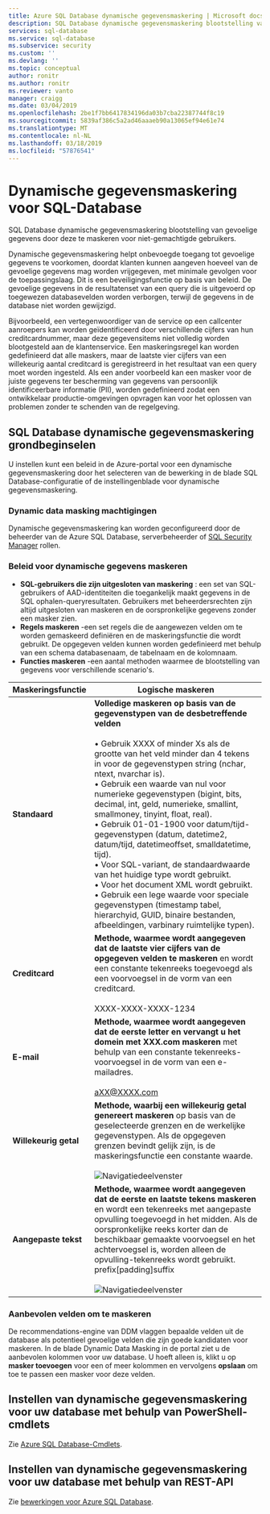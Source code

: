 ```yaml
---
title: Azure SQL Database dynamische gegevensmaskering | Microsoft docs
description: SQL Database dynamische gegevensmaskering blootstelling van gevoelige gegevens beperkt door het maskeren voor niet-gemachtigde gebruikers
services: sql-database
ms.service: sql-database
ms.subservice: security
ms.custom: ''
ms.devlang: ''
ms.topic: conceptual
author: ronitr
ms.author: ronitr
ms.reviewer: vanto
manager: craigg
ms.date: 03/04/2019
ms.openlocfilehash: 2be1f7bb6417834196da03b7cba22387744f8c19
ms.sourcegitcommit: 5839af386c5a2ad46aaaeb90a13065ef94e61e74
ms.translationtype: MT
ms.contentlocale: nl-NL
ms.lasthandoff: 03/18/2019
ms.locfileid: "57876541"
---
```

# <a name="sql-database-dynamic-data-masking"></a>Dynamische gegevensmaskering voor SQL-Database

SQL Database dynamische gegevensmaskering blootstelling van gevoelige gegevens door deze te maskeren voor niet-gemachtigde gebruikers. 

Dynamische gegevensmaskering helpt onbevoegde toegang tot gevoelige gegevens te voorkomen, doordat klanten kunnen aangeven hoeveel van de gevoelige gegevens mag worden vrijgegeven, met minimale gevolgen voor de toepassingslaag. Dit is een beveiligingsfunctie op basis van beleid. De gevoelige gegevens in de resultatenset van een query die is uitgevoerd op toegewezen databasevelden worden verborgen, terwijl de gegevens in de database niet worden gewijzigd.

Bijvoorbeeld, een vertegenwoordiger van de service op een callcenter aanroepers kan worden geïdentificeerd door verschillende cijfers van hun creditcardnummer, maar deze gegevensitems niet volledig worden blootgesteld aan de klantenservice. Een maskeringsregel kan worden gedefinieerd dat alle maskers, maar de laatste vier cijfers van een willekeurig aantal creditcard is geregistreerd in het resultaat van een query moet worden ingesteld. Als een ander voorbeeld kan een masker voor de juiste gegevens ter bescherming van gegevens van persoonlijk identificeerbare informatie (PII), worden gedefinieerd zodat een ontwikkelaar productie-omgevingen opvragen kan voor het oplossen van problemen zonder te schenden van de regelgeving.

## <a name="sql-database-dynamic-data-masking-basics"></a>SQL Database dynamische gegevensmaskering grondbeginselen

U instellen kunt een beleid in de Azure-portal voor een dynamische gegevensmaskering door het selecteren van de bewerking in de blade SQL Database-configuratie of de instellingenblade voor dynamische gegevensmaskering.

### <a name="dynamic-data-masking-permissions"></a>Dynamic data masking machtigingen

Dynamische gegevensmaskering kan worden geconfigureerd door de beheerder van de Azure SQL Database, serverbeheerder of [SQL Security Manager](https://docs.microsoft.com/azure/role-based-access-control/built-in-roles#sql-security-manager) rollen.

### <a name="dynamic-data-masking-policy"></a>Beleid voor dynamische gegevens maskeren

* **SQL-gebruikers die zijn uitgesloten van maskering** : een set van SQL-gebruikers of AAD-identiteiten die toegankelijk maakt gegevens in de SQL ophalen-queryresultaten. Gebruikers met beheerdersrechten zijn altijd uitgesloten van maskeren en de oorspronkelijke gegevens zonder een masker zien.
* **Regels maskeren** -een set regels die de aangewezen velden om te worden gemaskeerd definiëren en de maskeringsfunctie die wordt gebruikt. De opgegeven velden kunnen worden gedefinieerd met behulp van een schema databasenaam, de tabelnaam en de kolomnaam.
* **Functies maskeren** -een aantal methoden waarmee de blootstelling van gegevens voor verschillende scenario's.

| Maskeringsfunctie | Logische maskeren |
| --- | --- |
| **Standaard** |**Volledige maskeren op basis van de gegevenstypen van de desbetreffende velden**<br/><br/>• Gebruik XXXX of minder Xs als de grootte van het veld minder dan 4 tekens in voor de gegevenstypen string (nchar, ntext, nvarchar is).<br/>• Gebruik een waarde van nul voor numerieke gegevenstypen (bigint, bits, decimal, int, geld, numerieke, smallint, smallmoney, tinyint, float, real).<br/>• Gebruik 01-01-1900 voor datum/tijd-gegevenstypen (datum, datetime2, datum/tijd, datetimeoffset, smalldatetime, tijd).<br/>• Voor SQL-variant, de standaardwaarde van het huidige type wordt gebruikt.<br/>• Voor het document XML <masked/> wordt gebruikt.<br/>• Gebruik een lege waarde voor speciale gegevenstypen (timestamp tabel, hierarchyid, GUID, binaire bestanden, afbeeldingen, varbinary ruimtelijke typen). |
| **Creditcard** |**Methode, waarmee wordt aangegeven dat de laatste vier cijfers van de opgegeven velden te maskeren** en wordt een constante tekenreeks toegevoegd als een voorvoegsel in de vorm van een creditcard.<br/><br/>XXXX-XXXX-XXXX-1234 |
| **E-mail** |**Methode, waarmee wordt aangegeven dat de eerste letter en vervangt u het domein met XXX.com maskeren** met behulp van een constante tekenreeks-voorvoegsel in de vorm van een e-mailadres.<br/><br/>aXX@XXXX.com |
| **Willekeurig getal** |**Methode, waarbij een willekeurig getal genereert maskeren** op basis van de geselecteerde grenzen en de werkelijke gegevenstypen. Als de opgegeven grenzen bevindt gelijk zijn, is de maskeringsfunctie een constante waarde.<br/><br/>![Navigatiedeelvenster](./media/sql-database-dynamic-data-masking-get-started/1_DDM_Random_number.png) |
| **Aangepaste tekst** |**Methode, waarmee wordt aangegeven dat de eerste en laatste tekens maskeren** en wordt een tekenreeks met aangepaste opvulling toegevoegd in het midden. Als de oorspronkelijke reeks korter dan de beschikbaar gemaakte voorvoegsel en het achtervoegsel is, worden alleen de opvulling-tekenreeks wordt gebruikt. <br/>prefix[padding]suffix<br/><br/>![Navigatiedeelvenster](./media/sql-database-dynamic-data-masking-get-started/2_DDM_Custom_text.png) |

<a name="Anchor1"></a>

### <a name="recommended-fields-to-mask"></a>Aanbevolen velden om te maskeren

De recommendations-engine van DDM vlaggen bepaalde velden uit de database als potentieel gevoelige velden die zijn goede kandidaten voor maskeren. In de blade Dynamic Data Masking in de portal ziet u de aanbevolen kolommen voor uw database. U hoeft alleen is, klikt u op **masker toevoegen** voor een of meer kolommen en vervolgens **opslaan** om toe te passen een masker voor deze velden.

## <a name="set-up-dynamic-data-masking-for-your-database-using-powershell-cmdlets"></a>Instellen van dynamische gegevensmaskering voor uw database met behulp van PowerShell-cmdlets

Zie [Azure SQL Database-Cmdlets](https://docs.microsoft.com/powershell/module/az.sql).

## <a name="set-up-dynamic-data-masking-for-your-database-using-rest-api"></a>Instellen van dynamische gegevensmaskering voor uw database met behulp van REST-API

Zie [bewerkingen voor Azure SQL Database](https://docs.microsoft.com/rest/api/sql/).
